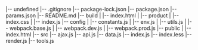 |-- undefined
    |-- .gitignore
    |-- package-lock.json
    |-- package.json
    |-- params.json
    |-- README.md
    |-- build
    |   |-- index.html
    |   |-- product
    |       |-- index.css
    |       |-- index.js
    |-- config
    |   |-- constants.js
    |   |-- env.js
    |   |-- utils.js
    |   |-- webpack.base.js
    |   |-- webpack.dev.js
    |   |-- webpack.prod.js
    |-- public
    |   |-- index.html
    |-- src
        |-- ajax.js
        |-- api.js
        |-- data.js
        |-- index.js
        |-- index.less
        |-- render.js
        |-- tools.js
